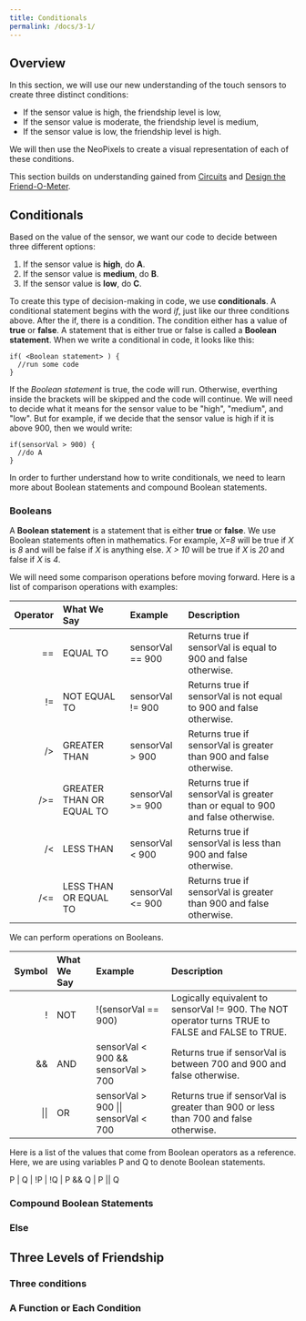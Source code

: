 ```yaml
---
title: Conditionals
permalink: /docs/3-1/
---
```

## Overview
In this section, we will use our new understanding of the touch sensors to create three distinct conditions:
- If the sensor value is high, the friendship level is low,
- If the sensor value is moderate, the friendship level is medium,
- If the sensor value is low, the friendship level is high.

We will then use the NeoPixels to create a visual representation of each of these conditions.

This section builds on understanding gained from [Circuits](../1-0/) and [Design the Friend-O-Meter](../2-0/).

## Conditionals
Based on the value of the sensor, we want our code to decide between three different options:
1. If the sensor value is **high**, do **A**.
2. If the sensor value is **medium**, do **B**.
3. If the sensor value is **low**, do **C**.

To create this type of decision-making in code, we use **conditionals**. A conditional statement begins with the word *if*, just like our three conditions above. After the if, there is a condition. The condition either has a value of **true** or **false**. A statement that is either true or false is called a **Boolean statement**. When we write a conditional in code, it looks like this:

```
if( <Boolean statement> ) {
  //run some code
}
```

If the *Boolean statement* is true, the code will run. Otherwise, everthing inside the brackets will be skipped and the code will continue. We will need to decide what it means for the sensor value to be "high", "medium", and "low". But for example, if we decide that the sensor value is high if it is above 900, then we would write:

```
if(sensorVal > 900) {
  //do A
}
```

In order to further understand how to write conditionals, we need to learn more about Boolean statements and compound Boolean statements.

### Booleans
A **Boolean statement** is a statement that is either **true** or **false**. We use Boolean statements often in mathematics. For example, *X=8* will be true if *X* is *8* and will be false if *X* is anything else. *X > 10* will be true if *X* is *20* and false if *X* is *4*.

We will need some comparison operations before moving forward. Here is a list of comparison operations with examples:

Operator | What We Say | Example | Description
-------: | :---------- | :------ | :----------
== | EQUAL TO | sensorVal == 900 | Returns true if sensorVal is equal to 900 and false otherwise.
!=  | NOT EQUAL TO  | sensorVal != 900  | Returns true if sensorVal is not equal to 900 and false otherwise.
/>  | GREATER THAN  | sensorVal > 900  | Returns true if sensorVal is greater than 900 and false otherwise.
/>=  | GREATER THAN OR EQUAL TO  | sensorVal >= 900  |  Returns true if sensorVal is greater than or equal to 900 and false otherwise.
/<  | LESS THAN  | sensorVal < 900  | Returns true if sensorVal is less than 900 and false otherwise.
/<=  | LESS THAN OR EQUAL TO  | sensorVal <= 900  |  Returns true if sensorVal is greater than 900 and false otherwise.

We can perform operations on Booleans.

Symbol | What We Say | Example | Description
-----: | :---------- | :------ | :----------
!  | NOT  | !(sensorVal == 900) | Logically equivalent to sensorVal != 900. The NOT operator turns TRUE to FALSE and FALSE to TRUE.
&&  | AND   | sensorVal < 900 && sensorVal > 700  | Returns true if sensorVal is between 700 and 900 and false otherwise.
\|\|  | OR  | sensorVal > 900 \|\| sensorVal < 700  |  Returns true if sensorVal is greater than 900 or less than 700 and false otherwise.

Here is a list of the values that come from Boolean operators as a reference. Here, we are using variables P and Q to denote Boolean statements.

P | Q | !P | !Q | P && Q | P \|\| Q

### Compound Boolean Statements

### Else

## Three Levels of Friendship

### Three conditions

### A Function or Each Condition
